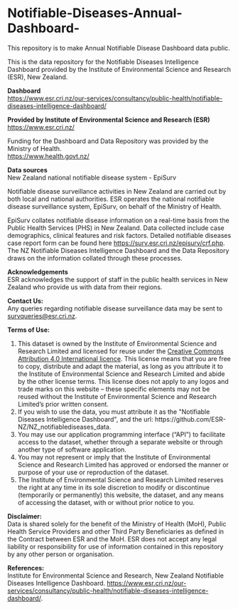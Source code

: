 # Notifiable-Diseases-Annual-Dashboard-
This repository is to make Annual Notifiable Disease Dashboard data public.


This is the data repository for the Notifiable Diseases Intelligence Dashboard provided by the Institute of Environmental Science and Research (ESR), New Zealand.



<b>Dashboard</b><br>
https://www.esr.cri.nz/our-services/consultancy/public-health/notifiable-diseases-intelligence-dashboard/

<b>Provided by Institute of Environmental Science and Research (ESR) </b><br>
https://www.esr.cri.nz/ 

Funding for the Dashboard and Data Repository was provided by the Ministry of Health.<br>
https://www.health.govt.nz/ 

<b>Data sources</b><br>
New Zealand national notifiable disease system - EpiSurv

Notifiable disease surveillance activities in New Zealand are carried out by both local and national authorities. ESR operates the national notifiable disease surveillance system, EpiSurv, on behalf of the Ministry of Health.<br>

EpiSurv collates notifiable disease information on a real-time basis from the Public Health Services (PHS) in New Zealand. Data collected include case demographics, clinical features and risk factors. Detailed notifiable diseases case report form can be found here https://surv.esr.cri.nz/episurv/crf.php. The NZ Notifiable Diseases Intelligence Dashboard and the Data Repository draws on the information collated through these processes. 


<b>Acknowledgements</b><br>
ESR acknowledges the support of staff in the public health services in New Zealand who provide us with data from their regions.

<b>Contact Us:</b><br>
Any queries regarding notifiable disease surveillance data may be sent to survqueries@esr.cri.nz.

<b>Terms of Use: </b>
<ol>
<li>This dataset is owned by the Institute of Environmental Science and Research Limited and licensed for reuse under the <a href="https://creativecommons.org/licenses/by/4.0/">Creative Commons Attribution 4.0 International licence</a>. This license means that you are free to copy, distribute and adapt the material, as long as you attribute it to the Institute of Environmental Science and Research Limited and abide by the other license terms. This license does not apply to any logos and trade marks on this website – these specific elements may not be reused without the Institute of Environmental Science and Research Limited’s prior written consent. </li>
<li>If you wish to use the data, you must attribute it as the "Notifiable Diseases Intelligence Dashboard", and the url: https://github.com/ESR-NZ/NZ_notifiablediseases_data.</li>
<li>You may use our application programming interface (“API”) to facilitate access to the dataset, whether through a separate website or through another type of software application.</li>
<li>You may not represent or imply that the Institute of Environmental Science and Research Limited has approved or endorsed the manner or purpose of your use or reproduction of the dataset.</li>
<li>The Institute of Environmental Science and Research Limited reserves the right at any time in its sole discretion to modify or discontinue (temporarily or permanently) this website, the dataset, and any means of accessing the dataset, with or without prior notice to you.</li>
</ol>

<b>Disclaimer:</b><br>
Data is shared solely for the benefit of the Ministry of Health (MoH), Public Health Service Providers and other Third Party Beneficiaries as defined in the Contract between ESR and the MoH. ESR does not accept any legal liability or responsibility for use of information contained in this repository by any other person or organisation.

<b>References: </b><br>
Institute for Environmental Science and Research, New Zealand Notifiable Diseases Intelligence Dashboard. https://www.esr.cri.nz/our-services/consultancy/public-health/notifiable-diseases-intelligence-dashboard/.

